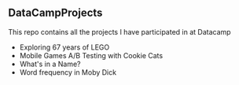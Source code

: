 ## DataCampProjects

This repo contains all the projects I have participated in at Datacamp

- Exploring 67 years of LEGO
- Mobile Games A/B Testing with Cookie Cats
- What's in a Name?
- Word frequency in Moby Dick
